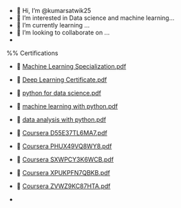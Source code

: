 - 👋 Hi, I’m @kumarsatwik25
- 👀 I’m interested in Data science and machine learning...
- 🌱 I’m currently learning ...
- 💞️ I’m looking to collaborate on ...
- 
%% Certifications
- 💞️ [Machine Learning Specialization.pdf](https://github.com/kumarsatwik25/kumarsatwik25/files/10454189/Machine.Learning.Specialization.pdf)
- 💞️ [Deep Learning Certificate.pdf](https://github.com/kumarsatwik25/kumarsatwik25/files/10454193/Deep.Learning.Certificate.pdf)
- 💞️ [python for data science.pdf](https://github.com/kumarsatwik25/kumarsatwik25/files/10454200/python.for.data.science.pdf)
- 💞️ [machine learning with python.pdf](https://github.com/kumarsatwik25/kumarsatwik25/files/10454202/machine.learning.with.python.pdf)
- 💞️ [data analysis with python.pdf](https://github.com/kumarsatwik25/kumarsatwik25/files/10454206/data.analysis.with.python.pdf)
- 💞️ [Coursera D55E37TL6MA7.pdf](https://github.com/kumarsatwik25/kumarsatwik25/files/10454209/Coursera.D55E37TL6MA7.pdf)
- 💞️ [Coursera PHUX49VQ8WY8.pdf](https://github.com/kumarsatwik25/kumarsatwik25/files/10454211/Coursera.PHUX49VQ8WY8.pdf)
- 💞️ [Coursera SXWPCY3K6WCB.pdf](https://github.com/kumarsatwik25/kumarsatwik25/files/10454215/Coursera.SXWPCY3K6WCB.pdf)
- 💞️ [Coursera XPUKPFN7QBKB.pdf](https://github.com/kumarsatwik25/kumarsatwik25/files/10454218/Coursera.XPUKPFN7QBKB.pdf)
- 💞️ [Coursera ZVWZ9KC87HTA.pdf](https://github.com/kumarsatwik25/kumarsatwik25/files/10454219/Coursera.ZVWZ9KC87HTA.pdf)





- 






<!---
kumarsatwik25/kumarsatwik25 is a ✨ special ✨ repository because its `README.md` (this file) appears on your GitHub profile.
You can click the Preview link to take a look at your changes.
--->
